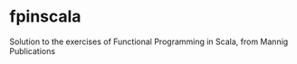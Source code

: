 fpinscala
=========

Solution to the exercises of Functional Programming in Scala, from Mannig Publications
